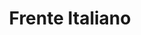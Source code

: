﻿---
title: "Frente Italiano"
permalink: periodes_1036.html
layout: periode
dataInici: 1915-05-23
dataFi: 1918-11-06
sidebar: periodes
pares:
  - id: 310
    title: "Primera Guerra Mundial"
    dataInici: "(1914-07-28)"
    dataFi: "(1918-11-11)"

fills:
  - id: 1037
    title: "Batalla de Caporetto"
    dataInici: "(1917-10-24)"
    dataFi: "(1917-11-19)"

jocsPrincipals:
jocsEscenaris:
jocsEpoca:
jocsEpocaEscenaris:
---
